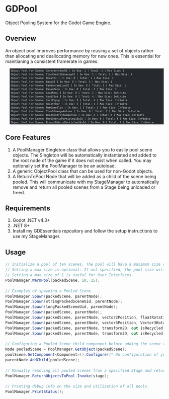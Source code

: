 GDPool
=================
Object Pooling System for the Godot Game Engine.

Overview
----
An object pool improves performance by reusing a set of objects rather than allocating and deallocating memory for new ones. This is essential for maintianing a consistent framerate in games.

<div style="margin-left: 1em;">
<img src="Docs/PrintStatus.png" width="650px" style="vertical-align:middle;">
</div>

Core Features
----
1. A PoolManager Singleton class that allows you to easily pool scene objects. The Singleton will be automatically instantiated and added to the root node of the game if it does not exist when called. You may optionally set the PoolManager to be an autoload.
2. A generic ObjectPool class that can be used for non-Godot objects.
3. A ReturnToPool Node that will be added as a child of the scene being pooled. This will communicate with my StageManager to automatically remove and return all pooled scenes from a Stage being unloaded or freed.

Requirements
----
1. Godot .NET v4.3+
2. .NET 8+
3. Install my GDEssentials repository and follow the setup instructions to use my StageManager.

Usage
----
```csharp
// Initialize a pool of ten scenes. The pool will have a maximum size of 15 scenes.
// Setting a max size is optional. If not specified, the pool size will grow when needed.
// Setting a max size of 1 is useful for User Interfaces.
PoolManager.WarmPool(packedScene, 10, 15);

// Examples of spawning a Pooled Scene.
PoolManager.Spawn(packedScene, parentNode);
PoolManager.Spawn(stringPackedSceneUid, parentNode);
PoolManager.Spawn(longPackedSceneUid, parentNode);
PoolManager.Spawn(packedScene, parentNode);
PoolManager.Spawn(packedScene, parentNode, vector2Position, floatRotation, out isRecycled, dontOverSpawn : true);
PoolManager.Spawn(packedScene, parentNode, vector3Position, Vector3Rotation, out isRecycled, dontOverSpawn : true);
PoolManager.Spawn(packedScene, parentNode, transform2D, out isRecycled, dontOverSpawn : true);
PoolManager.Spawn(packedScene, parentNode, transform3D, out isRecycled, dontOverSpawn : true);

// Configuring a Pooled Scene child component before adding the scene to the tree.
Node pooledScene = PoolManager.GetObject(packedScene);
poolScene.GetComponent<Component>().Configure(/* Do configuration of your custom script component here */);
parentNode.AddChild(pooledScene);

// Manually removing all pooled scenes from a specified Stage and returning them to their Object Pools.
PoolManager.ReturnObjectsToPool.Invoke(stage);

// Printing debug info on the size and utilization of all pools.
PoolManager.PrintStatus();
```
